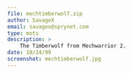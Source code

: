 ```yaml
---
file: mechtimberwolf.zip
author: SavageX
email: savagex@sprynet.com
type: mots
description: >
    The Timberwolf from Mechwarrior 2.
date: 10/24/99
screenshot: mechtimberwolf.jpg
---
```

